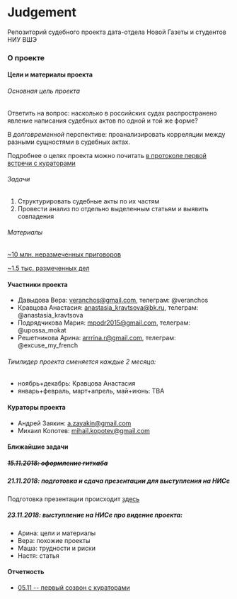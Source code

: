 # Judgement
Репозиторий судебного проекта дата-отдела Новой Газеты и студентов НИУ ВШЭ

### О проекте

#### Цели и материалы проекта

###### Основная цель проекта

Ответить на вопрос: насколько в российских судах распространено явление написания судебных актов по одной и той же форме?

В *долговременной* перспективе: проанализировать корреляции между разными сущностями в судебных актах.

Подробнее о целях проекта можно почитать [в протоколе первой встречи с кураторами](https://github.com/jackashore/judgement/blob/master/reports/report_05112018.md)

###### Задачи

1) Структурировать судебные акты по их частям
2) Провести анализ по отдельно выделенным статьям и выявить совпадения

###### Материалы

[~10 млн. неразмеченных приговоров](https://www.dropbox.com/sh/3h6fpq94z8ljt8z/AACl_c5wAE6a4uQt9Zhy2iXQa?dl=0&preview=sou.tar)

[~1.5 тыс. размеченных дел](https://www.dropbox.com/sh/31j60nca3u20uwb/AABMZ_honfEUDoEDHA788PUja?dl=0)

#### Участники проекта

- Давыдова Вера:  veranchos@gmail.com, телеграм: @veranchos
- Кравцова Анастасия: anastasia_kravtsova@bk.ru, телеграм: @anastasia_kravtsova
- Подрядчикова Мария: mpodr2015@gmail.com, телеграм: @upossa_mokat
- Решетникова Арина:  arrrina.r@gmail.com, телеграм: @excuse_my_french

###### Тимлидер проекта сменяется каждые 2 месяца:

- ноябрь+декабрь: Кравцова Анастасия
- январь+февраль, март+апрель, май+июнь: TBA

#### Кураторы проекта

- Андрей Заякин:  a.zayakin@gmail.com
- Михаил Копотев: mihail.kopotev@gmail.com

#### Ближайшие задачи

##### ~~15.11.2018: оформление гитхаба~~

##### 21.11.2018: подготовка и сдача презентации для выступления на НИСе

Подготовка презентации происходит [здесь](https://drive.google.com/drive/folders/1mWKQJaFDM0sAwwOXW9AuoBrnDmzPBnZ8)

##### 23.11.2018: выступление на НИСе про видение проекта:

- Арина: цели и материалы
- Вера: похожие проекты
- Маша: трудности и риски
- Настя: статья

#### Отчетность

* [05.11 -- первый созвон с кураторами](reports/report_05112018.md)
